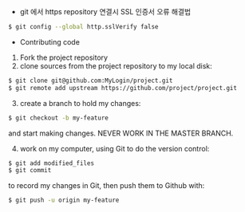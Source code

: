 - git 에서 https repository 연결시 SSL 인증서 오류 해결법


```bash
$ git config --global http.sslVerify false
```


- Contributing code
1. Fork the project repository
2. clone sources from the project repository to my local disk:
```bash
$ git clone git@github.com:MyLogin/project.git
$ git remote add upstream https://github.com/project/project.git
```
3. create a branch to hold my changes:
```bash
$ git checkout -b my-feature
```
and start making changes. NEVER WORK IN THE MASTER BRANCH.

4. work on my computer, using Git to do the version control:
```bash
$ git add modified_files
$ git commit
```
to record my changes in Git, then push them to Github with:
```bash
$ git push -u origin my-feature
```

